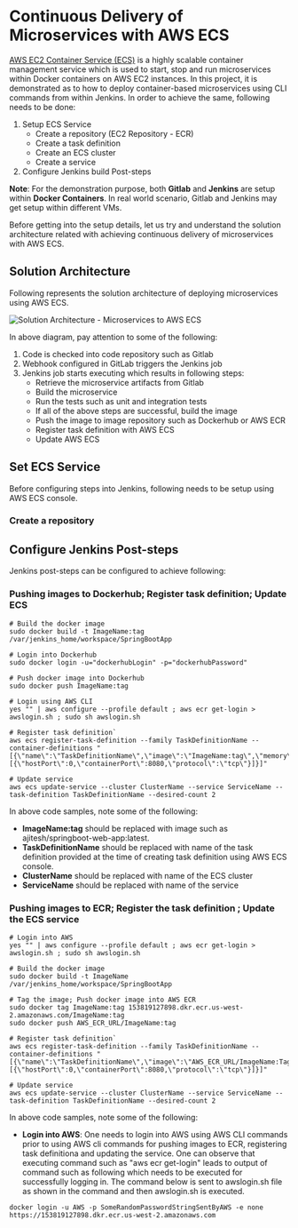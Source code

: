 # Continuous Delivery of Microservices with AWS ECS

[AWS EC2 Container Service (ECS)](http://docs.aws.amazon.com/AmazonECS/latest/developerguide/Welcome.html) is a highly scalable container management service which is used to start, stop and run microservices within Docker containers on AWS EC2 instances. In this project, it is demonstrated as to how to deploy container-based microservices using CLI commands from within Jenkins. In order to achieve the same, following needs to be done:

 1. Setup ECS Service
    - Create a repository (EC2 Repository - ECR)
    - Create a task definition 
    - Create an ECS cluster
    - Create a service
 2. Configure Jenkins build Post-steps 

**Note**: For the demonstration purpose, both **Gitlab** and **Jenkins** are setup within **Docker Containers**. In real world scenario, Gitlab and Jenkins may get setup within different VMs.

Before getting into the setup details, let us try and understand the solution architecture related with achieving continuous delivery of microservices with AWS ECS.

## Solution Architecture 

Following represents the solution architecture of deploying microservices using AWS ECS.

![Solution Architecture - Microservices to AWS ECS](https://github.com/eajitesh/Continuous-Delivery-Microservices-AWS/blob/master/images/aws_ecs.png)

In above diagram, pay attention to some of the following:

 1. Code is checked into code repository such as Gitlab
 2. Webhook configured in GitLab triggers the Jenkins job
 3. Jenkins job starts executing which results in following steps:
    - Retrieve the microservice artifacts from Gitlab
    - Build the microservice
    - Run the tests such as unit and integration tests
    - If all of the above steps are successful, build the image 
    - Push the image to image repository such as Dockerhub or AWS ECR
    - Register task definition with AWS ECS
    - Update AWS ECS

## Set ECS Service 

Before configuring steps into Jenkins, following needs to be setup using AWS ECS console.

### Create a repository


## Configure Jenkins Post-steps

Jenkins post-steps can be configured to achieve following:

### Pushing images to Dockerhub; Register task definition; Update ECS

```
# Build the docker image
sudo docker build -t ImageName:tag /var/jenkins_home/workspace/SpringBootApp

# Login into Dockerhub
sudo docker login -u="dockerhubLogin" -p="dockerhubPassword"

# Push docker image into Dockerhub
sudo docker push ImageName:tag

# Login using AWS CLI
yes "" | aws configure --profile default ; aws ecr get-login > awslogin.sh ; sudo sh awslogin.sh

# Register task definition`
aws ecs register-task-definition --family TaskDefinitionName --container-definitions "[{\"name\":\"TaskDefinitionName\",\"image\":\"ImageName:tag\",\"memory\":300,\"portMappings\":[{\"hostPort\":0,\"containerPort\":8080,\"protocol\":\"tcp\"}]}]" 

# Update service
aws ecs update-service --cluster ClusterName --service ServiceName --task-definition TaskDefinitionName --desired-count 2
```
In above code samples, note some of the following:
 - **ImageName:tag** should be replaced with image such as ajitesh/springboot-web-app:latest. 
 - **TaskDefinitionName** should be replaced with name of the task definition provided at the time of creating task definition using AWS ECS console.
 - **ClusterName** should be replaced with name of the ECS cluster
 - **ServiceName** should be replaced with name of the service

### Pushing images to ECR; Register the task definition ; Update the ECS service
```
# Login into AWS
yes "" | aws configure --profile default ; aws ecr get-login > awslogin.sh ; sudo sh awslogin.sh

# Build the docker image
sudo docker build -t ImageName /var/jenkins_home/workspace/SpringBootApp

# Tag the image; Push docker image into AWS ECR
sudo docker tag ImageName:tag 153819127898.dkr.ecr.us-west-2.amazonaws.com/ImageName:tag
sudo docker push AWS_ECR_URL/ImageName:tag

# Register task definition`
aws ecs register-task-definition --family TaskDefinitionName --container-definitions "[{\"name\":\"TaskDefinitionName\",\"image\":\"AWS_ECR_URL/ImageName:Tag\",\"memory\":300,\"portMappings\":[{\"hostPort\":0,\"containerPort\":8080,\"protocol\":\"tcp\"}]}]" 

# Update service
aws ecs update-service --cluster ClusterName --service ServiceName --task-definition TaskDefinitionName --desired-count 2
```

In above code samples, note some of the following:
 - **Login into AWS**: One needs to login into AWS using AWS CLI commands prior to using AWS cli commands for pushing images to ECR, registering task definitiona and updating the service. One can observe that executing command such as "aws ecr get-login" leads to output of command such as following which needs to be executed for successfully logging in. The command below is sent to awslogin.sh file as shown in the command and then awslogin.sh is executed. 
```
docker login -u AWS -p SomeRandomPasswordStringSentByAWS -e none https://153819127898.dkr.ecr.us-west-2.amazonaws.com
```
